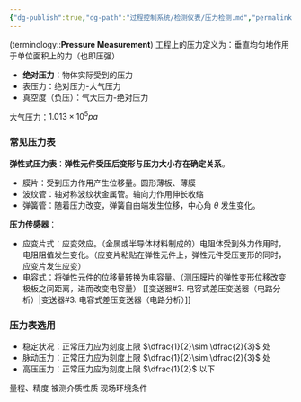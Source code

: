 ```yaml
---
{"dg-publish":true,"dg-path":"过程控制系统/检测仪表/压力检测.md","permalink":"/过程控制系统/检测仪表/压力检测/","dgPassFrontmatter":true,"noteIcon":"","created":"2024-11-10T12:22:47.038+08:00","updated":"2024-11-30T21:01:20.336+08:00"}
---
```



(terminology::**Pressure Measurement**)
工程上的压力定义为：垂直均匀地作用于单位面积上的力（也即压强）
- **绝对压力**：物体实际受到的压力
- 表压力：绝对压力-大气压力
- 真空度（负压）：气大压力-绝对压力

大气压力：$1.013\times 10^{5}pa$

### 常见压力表
**弹性式压力表**：**弹性元件受压后变形与压力大小存在确定关系**。
- 膜片：受到压力作用产生位移量。圆形薄板、薄膜
- 波纹管：轴对称波纹状金属管。轴向力作用伸长收缩
- 弹簧管：随着压力改变，弹簧自由端发生位移，中心角 $\theta$ 发生变化。


**压力传感器**：
- 应变片式：应变效应。（金属或半导体材料制成的）电阻体受到外力作用时，电阻阻值发生变化。（应变片粘贴在弹性元件上，弹性元件受压变形的同时，应变片发生应变）
- 电容式：将弹性元件的位移量转换为电容量。（测压膜片的弹性变形位移改变极板之间距离，进而改变电容量）   [[变送器#3. 电容式差压变送器（电路分析）\|变送器#3. 电容式差压变送器（电路分析）]]


### 压力表选用

- 稳定状况：正常压力应为刻度上限 $\dfrac{1}{2}\sim \dfrac{2}{3}$ 处
- 脉动压力：正常压力应为刻度上限 $\dfrac{1}{2}\sim \dfrac{2}{3}$ 处
- 高压压力：正常压力应为刻度上限 $\dfrac{1}{2}$ 以下


量程、精度
被测介质性质
现场环境条件
